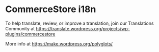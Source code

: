 #  CommerceStore i18n #

  To help translate, review, or improve a translation, join our Translations Community at
  https://translate.wordpress.org/projects/wp-plugins/commercestore

  More info at https://make.wordpress.org/polyglots/

